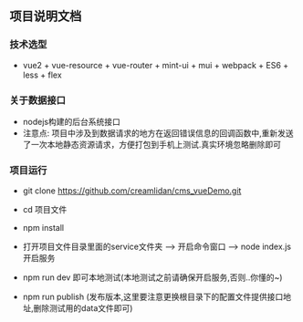 ## 项目说明文档
### 技术选型
- vue2 + vue-resource + vue-router + mint-ui + mui + webpack + ES6  + less + flex 
### 关于数据接口
- nodejs构建的后台系统接口
- 注意点: 项目中涉及到数据请求的地方在返回错误信息的回调函数中,重新发送了一次本地静态资源请求，方便打包到手机上测试.真实环境忽略删除即可
### 项目运行
- git clone https://github.com/creamlidan/cms_vueDemo.git  

- cd 项目文件

- npm install

- 打开项目文件目录里面的service文件夹 --> 开启命令窗口 --> node index.js 开启服务

- npm run dev 即可本地测试(本地测试之前请确保开启服务,否则..你懂的~)

- npm run publish (发布版本,这里要注意更换根目录下的配置文件提供接口地址,删除测试用的data文件即可)
